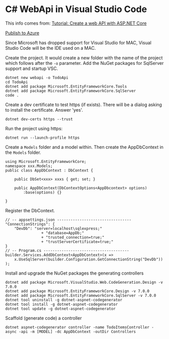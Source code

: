# C# WebApi in Visual Studio Code

This info comes from: [Tutorial: Create a web API with ASP.NET Core](https://learn.microsoft.com/en-us/aspnet/core/tutorials/first-web-api?view=aspnetcore-7.0&tabs=visual-studio-code)

[Publish to Azure](https://learn.microsoft.com/en-us/aspnet/core/tutorials/publish-to-azure-api-management-using-vs?view=aspnetcore-7.0)

Since Microsoft has dropped support for Visual Studio for MAC, Visual Studio Code will be the IDE used on a MAC.

Create the project. It would create a new folder with the name of the project which follows after the `-o` parameter. Add the NuGet packages for SqlServer support and startup VSC.

    dotnet new webapi -o TodoApi
    cd TodoApi
    dotnet add package Microsoft.EntityFrameworkCore.Tools
    dotnet add package Microsoft.EntityFrameworkCore.SqlServer
    code .

Create a dev certificate to test https (if exists). There will be a dialog asking to install the certificate. Answer 'yes'.

    dotnet dev-certs https --trust

Run the project using https:

    dotnet run --launch-profile https

Create a `Models` folder and a model within. Then create the AppDbContext in the `Models` folder.

    using Microsoft.EntityFrameworkCore;
    namespace xxx.Models;
    public class AppDbContext : DbContext {

        public DbSet<xxx> xxxs { get; set; }

        public AppDbContext(DbContextOptions<AppDbcontext> options)
            :base(options) {}

    }

Register the DbContext.

    // -- appsettings.json ---------------------------------
    "ConnectionStrings": {
        "DevDb": "server=localhost\sqlexpress;"
                    + "database=AppDb;"
                    + "trusted_connection=true;"
                    + "trustServerCertificate=true;"
    }
    // -- Program.cs --------------------------------------
    builder.Services.AddDbContext<AppDbContext>(x =>
        x.UseSqlServer(builder.Configuration.GetConnectionString("DevDb"))
    );

Install and upgrade the NuGet packages the generating controllers

    dotnet add package Microsoft.VisualStudio.Web.CodeGeneration.Design -v 7.0.0
    dotnet add package Microsoft.EntityFrameworkCore.Design -v 7.0.0
    dotnet add package Microsoft.EntityFrameworkCore.SqlServer -v 7.0.0
    dotnet tool uninstall -g dotnet-aspnet-codegenerator
    dotnet tool install -g dotnet-aspnet-codegenerator
    dotnet tool update -g dotnet-aspnet-codegenerator

Scaffold (generate code) a controller

    dotnet aspnet-codegenerator controller -name TodoItemsController -async -api -m [MODEL] -dc AppDbContext -outDir Controllers